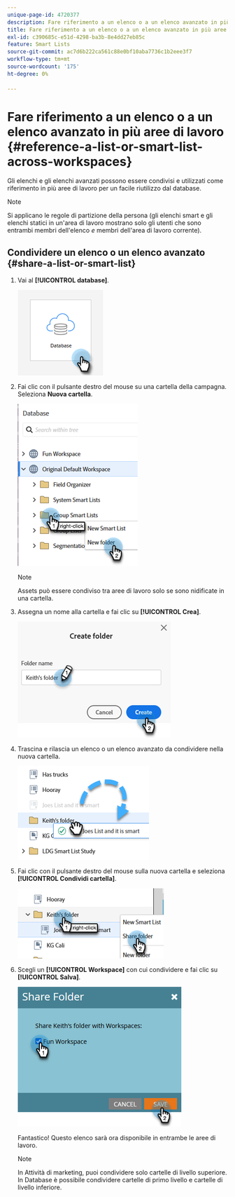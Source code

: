 ```yaml
---
unique-page-id: 4720377
description: Fare riferimento a un elenco o a un elenco avanzato in più aree di lavoro - Documentazione di Marketo - Documentazione del prodotto
title: Fare riferimento a un elenco o a un elenco avanzato in più aree di lavoro
exl-id: c390685c-e51d-4298-ba3b-8e4dd27eb85c
feature: Smart Lists
source-git-commit: ac7d6b222ca561c88e0bf10aba7736c1b2eee3f7
workflow-type: tm+mt
source-wordcount: '175'
ht-degree: 0%

---
```


# Fare riferimento a un elenco o a un elenco avanzato in più aree di lavoro {#reference-a-list-or-smart-list-across-workspaces}

Gli elenchi e gli elenchi avanzati possono essere condivisi e utilizzati come riferimento in più aree di lavoro per un facile riutilizzo dal database.

>[!NOTE]
>
>Si applicano le regole di partizione della persona (gli elenchi smart e gli elenchi statici in un&#39;area di lavoro mostrano solo gli utenti che sono entrambi membri dell&#39;elenco _e_ membri dell&#39;area di lavoro corrente).

## Condividere un elenco o un elenco avanzato {#share-a-list-or-smart-list}

1. Vai al **[!UICONTROL database]**.

   ![](assets/reference-a-list-or-smart-list-across-workspaces-1.png)

1. Fai clic con il pulsante destro del mouse su una cartella della campagna. Seleziona **Nuova cartella**.

   ![](assets/reference-a-list-or-smart-list-across-workspaces-2.png)

   >[!NOTE]
   >
   >Assets può essere condiviso tra aree di lavoro solo se sono nidificate in una cartella.

1. Assegna un nome alla cartella e fai clic su **[!UICONTROL Crea]**.

   ![](assets/reference-a-list-or-smart-list-across-workspaces-3.png)

1. Trascina e rilascia un elenco o un elenco avanzato da condividere nella nuova cartella.

   ![](assets/reference-a-list-or-smart-list-across-workspaces-4.png)

1. Fai clic con il pulsante destro del mouse sulla nuova cartella e seleziona **[!UICONTROL Condividi cartella]**.

   ![](assets/reference-a-list-or-smart-list-across-workspaces-5.png)

1. Scegli un **[!UICONTROL Workspace]** con cui condividere e fai clic su **[!UICONTROL Salva]**.

   ![](assets/reference-a-list-or-smart-list-across-workspaces-6.png)

   Fantastico! Questo elenco sarà ora disponibile in entrambe le aree di lavoro.

   >[!NOTE]
   >
   >In Attività di marketing, puoi condividere solo cartelle di livello superiore. In Database è possibile condividere cartelle di primo livello e cartelle di livello inferiore.
